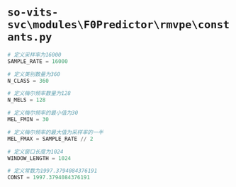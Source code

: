 # `so-vits-svc\modules\F0Predictor\rmvpe\constants.py`

```py
# 定义采样率为16000
SAMPLE_RATE = 16000

# 定义类别数量为360
N_CLASS = 360

# 定义梅尔频率数量为128
N_MELS = 128

# 定义梅尔频率的最小值为30
MEL_FMIN = 30

# 定义梅尔频率的最大值为采样率的一半
MEL_FMAX = SAMPLE_RATE // 2

# 定义窗口长度为1024
WINDOW_LENGTH = 1024

# 定义常数为1997.3794084376191
CONST = 1997.3794084376191
```